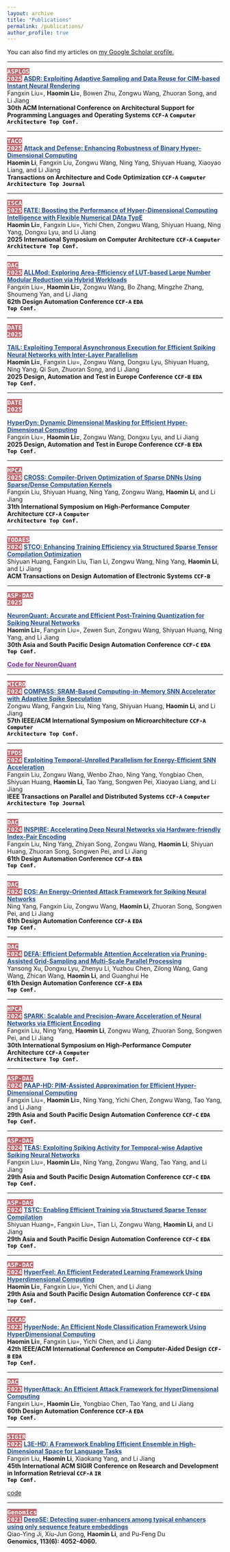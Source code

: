 ```yaml
---
layout: archive
title: "Publications"
permalink: /publications/
author_profile: true
---
```


You can also find my articles on <u><a href="https://scholar.google.com/citations?hl=zh-CN&user=635o82sAAAAJ">my Google Scholar profile</a>.</u>

--------

<code style="color: #ffffff; background-color: #bd666d; font-size: 1.03em;"><b>ASPLOS 2025</b></code>
<a href="https://www.lihaomin.com/publications/" style="color: #224b8d; "><strong>
  ASDR: Exploiting <u>A</u>daptive <u>S</u>ampling and <u>D</u>ata <u>R</u>euse for CIM-based Instant Neural Rendering</strong>
</a>
<br>
<span >Fangxin Liu=, <strong>Haomin Li=</strong>, Bowen Zhu, Zongwu Wang, Zhuoran Song, and Li Jiang
</span>
<br>
<span style=""><strong>
30th ACM International Conference on Architectural Support for Programming Languages and Operating Systems</strong>
</span>
<code style="color: black; background-color: #fafafa; font-size: 0.9em;"><b>CCF-A</b></code>
<code style="color: black; background-color: #fafafa; font-size: 0.9em;"><b>Computer Architecture Top Conf.</b></code>

--------

<code style="color: #ffffff; background-color: #bd666d; font-size: 1.03em;"><b>TACO 2025</b></code>
<a href="https://dl.acm.org/doi/10.1145/3736172" style="color: #224b8d; "><strong>
  Attack and Defense: Enhancing Robustness of Binary Hyper-Dimensional Computing</strong>
</a>
<br>
<span ><strong>Haomin Li</strong>, Fangxin Liu, Zongwu Wang, Ning Yang, Shiyuan Huang, Xiaoyao Liang, and Li Jiang
</span>
<br>
<span style=""><strong>
Transactions on Architecture and Code Optimization</strong>
</span>
<code style="color: black; background-color: #fafafa; font-size: 0.9em;"><b>CCF-A</b></code>
<code style="color: black; background-color: #fafafa; font-size: 0.9em;"><b>Computer Architecture Top Journal</b></code>


--------

<code style="color: #ffffff; background-color: #bd666d; font-size: 1.03em;"><b>ISCA 2025</b></code>
<a href="https://dl.acm.org/doi/10.1145/3695053.3731031" style="color: #224b8d; "><strong>
  FATE: Boosting the Performance of Hyper-Dimensional Computing Intelligence with <u>F</u>lexible Numerical <u>DA</u>ta Typ<u>E</u></strong>
</a>
<br>
<span ><strong>Haomin Li=</strong>, Fangxin Liu=, Yichi Chen, Zongwu Wang, Shiyuan Huang, Ning Yang, Dongxu Lyu, and Li Jiang
</span>
<br>
<span style=""><strong>
2025 International Symposium on Computer Architecture</strong>
</span>
<code style="color: black; background-color: #fafafa; font-size: 0.9em;"><b>CCF-A</b></code>
<code style="color: black; background-color: #fafafa; font-size: 0.9em;"><b>Computer Architecture Top Conf.</b></code>

--------

<code style="color: #ffffff; background-color: #bd666d; font-size: 1.03em;"><b>DAC 2025</b></code>
<a href="https://arxiv.org/abs/2503.15916" style="color: #224b8d; "><strong>
  ALLMod: Exploring Area-Efficiency of LUT-based Large Number Modular Reduction via Hybrid Workloads</strong>
</a>
<br>
<span >Fangxin Liu=, <strong>Haomin Li=</strong>, Zongwu Wang, Bo Zhang, Mingzhe Zhang, Shoumeng Yan, and Li Jiang
</span>
<br>
<span style=""><strong>
62th Design Automation Conference </strong>
</span>
<code style="color: black; background-color: #fafafa; font-size: 0.9em;"><b>CCF-A</b></code>
<code style="color: black; background-color: #fafafa; font-size: 0.9em;"><b>EDA Top Conf.</b></code>

--------

<code style="color: #ffffff; background-color: #bd666d; font-size: 1.03em;"><b>DATE 2025</b></code>
<!-- <code style="color: #376ac3; background-color: #fafafa; font-size: 0.9em;"><b>CCF-C, EDA Top Conf.</b></code> -->
<!-- <code style="color: #376ac3; background-color: #fafafa; font-size: 0.9em;"><b>CCF-C, `EDA Top Conf`.</b></code> -->
<a href="https://ieeexplore.ieee.org/document/10993093" style="color: #224b8d; "><strong>
  TAIL: Exploiting Temporal Asynchronous Execution for Efficient Spiking Neural Networks with Inter-Layer Parallelism</strong>
</a>
<br>
<span ><strong>Haomin Li=</strong>, Fangxin Liu=, Zongwu Wang, Dongxu Lyu, Shiyuan Huang, Ning Yang, Qi Sun, Zhuoran Song, and Li Jiang
</span>
<br>
<span style=""><strong>
2025 Design, Automation and Test in Europe Conference</strong>
</span>
<code style="color: black; background-color: #fafafa; font-size: 0.9em;"><b>CCF-B</b></code>
<code style="color: black; background-color: #fafafa; font-size: 0.9em;"><b>EDA Top Conf.</b></code>

--------

<code style="color: #ffffff; background-color: #bd666d; font-size: 1.03em;"><b>DATE 2025</b></code>
<!-- <code style="color: #376ac3; background-color: #fafafa; font-size: 0.9em;"><b>CCF-C, EDA Top Conf.</b></code> -->
<!-- <code style="color: #376ac3; background-color: #fafafa; font-size: 0.9em;"><b>CCF-C, `EDA Top Conf`.</b></code> -->
<a href="https://ieeexplore.ieee.org/document/10993223" style="color: #224b8d; "><strong>
  HyperDyn: Dynamic Dimensional Masking for Efficient Hyper-Dimensional Computing</strong>
</a>
<br>
<span >Fangxin Liu=, <strong>Haomin Li=</strong>, Zongwu Wang, Dongxu Lyu, and Li Jiang
</span>
<br>
<span style=""><strong>
2025 Design, Automation and Test in Europe Conference</strong>
</span>
<code style="color: black; background-color: #fafafa; font-size: 0.9em;"><b>CCF-B</b></code>
<code style="color: black; background-color: #fafafa; font-size: 0.9em;"><b>EDA Top Conf.</b></code>

--------

<code style="color: #ffffff; background-color: #bd666d; font-size: 1.03em;"><b>HPCA 2025</b></code>
<a href="https://ieeexplore.ieee.org/document/10946829" style="color: #224b8d; "><strong>
  CROSS: Compiler-Driven Optimization of Sparse DNNs Using Sparse/Dense Computation Kernels</strong>
</a>
<br>
<span >Fangxin Liu, Shiyuan Huang, Ning Yang, Zongwu Wang, <strong>Haomin Li</strong>, and Li Jiang
</span>
<br>
<span style=""><strong>
31th International Symposium on High-Performance Computer Architecture</strong>
</span>
<code style="color: black; background-color: #fafafa; font-size: 0.9em;"><b>CCF-A</b></code>
<code style="color: black; background-color: #fafafa; font-size: 0.9em;"><b>Computer Architecture Top Conf.</b></code>

--------

<code style="color: #ffffff; background-color: #bd666d; font-size: 1.03em;"><b>TODAES 2024</b></code>
<a href="https://dl.acm.org/doi/abs/10.1145/3701033" style="color: #224b8d; "><strong>
  STCO: Enhancing Training Efficiency via Structured Sparse
Tensor Compilation Optimization</strong>
</a>
<br>
<span >Shiyuan Huang, Fangxin Liu, Tian Li, Zongwu Wang, Ning Yang, <strong>Haomin Li</strong>, and Li Jiang
</span>
<br>
<span style=""><strong>
ACM Transactions on Design Automation of Electronic Systems</strong>
</span>
<code style="color: black; background-color: #fafafa; font-size: 0.9em;"><b>CCF-B</b></code>
<!-- <code style="color: black; background-color: #fafafa; font-size: 0.9em;"><b>Computer Architecture Top Conf.</b></code> -->

--------

<code style="color: #ffffff; background-color: #bd666d; font-size: 1.03em;"><b>ASP-DAC 2025</b></code>
<!-- <code style="color: #376ac3; background-color: #fafafa; font-size: 0.9em;"><b>CCF-C, EDA Top Conf.</b></code> -->
<!-- <code style="color: #376ac3; background-color: #fafafa; font-size: 0.9em;"><b>CCF-C, `EDA Top Conf`.</b></code> -->
<a href="https://dl.acm.org/doi/10.1145/3658617.3697716" style="color: #224b8d; "><strong>
  NeuronQuant: Accurate and Efficient Post-Training Quantization for Spiking Neural Networks</strong>
</a>
<br>
<span ><strong>Haomin Li=</strong>, Fangxin Liu=, Zewen Sun, Zongwu Wang, Shiyuan Huang, Ning Yang, and Li Jiang
</span>
<br>
<span style=""><strong>
30th Asia and South Pacific Design Automation Conference</strong>
</span>
<code style="color: black; background-color: #fafafa; font-size: 0.9em;"><b>CCF-C</b></code>
<code style="color: black; background-color: #fafafa; font-size: 0.9em;"><b>EDA Top Conf.</b></code>

<a href="https://github.com/shieldforever/NeuronQuant" style="color: #7a2f9d; font-size: 1.05em;"><strong>
  Code for NeuronQuant</strong>
</a>

--------

<code style="color: #ffffff; background-color: #bd666d; font-size: 1.03em;"><b>MICRO 2024</b></code>
<a href="https://ieeexplore.ieee.org/document/10764497" style="color: #224b8d; "><strong>
  COMPASS: SRAM-Based Computing-in-Memory SNN Accelerator with Adaptive Spike Speculation</strong>
</a>
<br>
<span >Zongwu Wang, Fangxin Liu, Ning Yang, Shiyuan Huang, <strong>Haomin Li</strong>, and Li Jiang
</span>
<br>
<span style=""><strong>
57th IEEE/ACM International Symposium on Microarchitecture</strong>
</span>
<code style="color: black; background-color: #fafafa; font-size: 0.9em;"><b>CCF-A</b></code>
<code style="color: black; background-color: #fafafa; font-size: 0.9em;"><b>Computer Architecture Top Conf.</b></code>

--------

<code style="color: #ffffff; background-color: #bd666d; font-size: 1.03em;"><b>TPDS 2024</b></code>
<a href="https://www.computer.org/csdl/journal/td/5555/01/10561563/1XSjAqPAVEs" style="color: #224b8d; "><strong>
  Exploiting Temporal-Unrolled Parallelism for Energy-Efficient SNN Acceleration</strong>
</a>
<br>
<span >Fangxin Liu, Zongwu Wang, Wenbo Zhao, Ning Yang, Yongbiao Chen, Shiyuan Huang, <strong>Haomin Li</strong>, Tao Yang, Songwen Pei, Xiaoyao Liang, and Li Jiang
</span>
<br>
<span style=""><strong>
IEEE Transactions on Parallel and Distributed Systems</strong>
</span>
<code style="color: black; background-color: #fafafa; font-size: 0.9em;"><b>CCF-A</b></code>
<code style="color: black; background-color: #fafafa; font-size: 0.9em;"><b>Computer Architecture Top Journal</b></code>

--------

<code style="color: #ffffff; background-color: #bd666d; font-size: 1.03em;"><b>DAC 2024</b></code>
<a href="https://dl.acm.org/doi/10.1145/3649329.3655896" style="color: #224b8d; "><strong>
  INSPIRE: Accelerating Deep Neural Networks via Hardware-friendly Index-Pair Encoding</strong>
</a>
<br>
<span >Fangxin Liu, Ning Yang, Zhiyan Song, Zongwu Wang, <strong>Haomin Li</strong>, Shiyuan Huang, Zhuoran Song, Songwen Pei, and Li Jiang
</span>
<br>
<span style=""><strong>
61th Design Automation Conference</strong>
</span>
<code style="color: black; background-color: #fafafa; font-size: 0.9em;"><b>CCF-A</b></code>
<code style="color: black; background-color: #fafafa; font-size: 0.9em;"><b>EDA Top Conf.</b></code>

--------

<code style="color: #ffffff; background-color: #bd666d; font-size: 1.03em;"><b>DAC 2024</b></code>
<a href="https://dl.acm.org/doi/10.1145/3649329.3655981" style="color: #224b8d; "><strong>
  EOS: An Energy-Oriented Attack Framework for Spiking Neural Networks</strong>
</a>
<br>
<span >Ning Yang, Fangxin Liu, Zongwu Wang, <strong>Haomin Li</strong>, Zhuoran Song, Songwen Pei, and Li Jiang
</span>
<br>
<span style=""><strong>
61th Design Automation Conference</strong>
</span>
<code style="color: black; background-color: #fafafa; font-size: 0.9em;"><b>CCF-A</b></code>
<code style="color: black; background-color: #fafafa; font-size: 0.9em;"><b>EDA Top Conf.</b></code>

--------

<code style="color: #ffffff; background-color: #bd666d; font-size: 1.03em;"><b>DAC 2024</b></code>
<a href="https://dl.acm.org/doi/10.1145/3649329.3657328" style="color: #224b8d; "><strong>
  DEFA: Efficient Deformable Attention Acceleration via Pruning-Assisted Grid-Sampling and Multi-Scale Parallel Processing</strong>
</a>
<br>
<span >Yansong Xu, Dongxu Lyu, Zhenyu Li, Yuzhou Chen, Zilong Wang, Gang Wang, Zhican Wang, <strong>Haomin Li</strong>, and Guanghui He
</span>
<br>
<span style=""><strong>
61th Design Automation Conference</strong>
</span>
<code style="color: black; background-color: #fafafa; font-size: 0.9em;"><b>CCF-A</b></code>
<code style="color: black; background-color: #fafafa; font-size: 0.9em;"><b>EDA Top Conf.</b></code>

--------

<code style="color: #ffffff; background-color: #bd666d; font-size: 1.03em;"><b>HPCA 2024</b></code>
<a href="https://ieeexplore.ieee.org/abstract/document/10476472" style="color: #224b8d; "><strong>
  SPARK: Scalable and Precision-Aware Acceleration of Neural Networks via Efficient Encoding</strong>
</a>
<br>
<span >Fangxin Liu, Ning Yang, <strong>Haomin Li</strong>, Zongwu Wang, Zhuoran Song, Songwen Pei, and Li Jiang
</span>
<br>
<span style=""><strong>
30th International Symposium on High-Performance Computer Architecture</strong>
</span>
<code style="color: black; background-color: #fafafa; font-size: 0.9em;"><b>CCF-A</b></code>
<code style="color: black; background-color: #fafafa; font-size: 0.9em;"><b>Computer Architecture Top Conf.</b></code>

--------

<code style="color: #ffffff; background-color: #bd666d; font-size: 1.03em;"><b>ASP-DAC 2024</b></code>
<a href="https://ieeexplore.ieee.org/abstract/document/10473823" style="color: #224b8d; "><strong>
  PAAP-HD: PIM-Assisted Approximation for Efficient Hyper-Dimensional Computing</strong>
</a>
<br>
<span >Fangxin Liu=, <strong>Haomin Li=</strong>, Ning Yang, Yichi Chen, Zongwu Wang, Tao Yang, and Li Jiang
</span>
<br>
<span style=""><strong>
29th Asia and South Pacific Design Automation Conference</strong>
</span>
<code style="color: black; background-color: #fafafa; font-size: 0.9em;"><b>CCF-C</b></code>
<code style="color: black; background-color: #fafafa; font-size: 0.9em;"><b>EDA Top Conf.</b></code>

--------

<code style="color: #ffffff; background-color: #bd666d; font-size: 1.03em;"><b>ASP-DAC 2024</b></code>
<a href="https://ieeexplore.ieee.org/abstract/document/10473984" style="color: #224b8d; "><strong>
  TEAS: Exploiting Spiking Activity for Temporal-wise Adaptive Spiking Neural Networks</strong>
</a>
<br>
<span >Fangxin Liu=, <strong>Haomin Li=</strong>, Ning Yang, Zongwu Wang, Tao Yang, and Li Jiang
</span>
<br>
<span style=""><strong>
29th Asia and South Pacific Design Automation Conference</strong>
</span>
<code style="color: black; background-color: #fafafa; font-size: 0.9em;"><b>CCF-C</b></code>
<code style="color: black; background-color: #fafafa; font-size: 0.9em;"><b>EDA Top Conf.</b></code>

--------

<code style="color: #ffffff; background-color: #bd666d; font-size: 1.03em;"><b>ASP-DAC 2024</b></code>
<a href="https://ieeexplore.ieee.org/abstract/document/10473981" style="color: #224b8d; "><strong>
  TSTC: Enabling Efficient Training via Structured Sparse Tensor Compilation</strong>
</a>
<br>
<span >Shiyuan Huang=, Fangxin Liu=, Tian Li, Zongwu Wang, <strong>Haomin Li</strong>, and Li Jiang
</span>
<br>
<span style=""><strong>
29th Asia and South Pacific Design Automation Conference</strong>
</span>
<code style="color: black; background-color: #fafafa; font-size: 0.9em;"><b>CCF-C</b></code>
<code style="color: black; background-color: #fafafa; font-size: 0.9em;"><b>EDA Top Conf.</b></code>

--------

<code style="color: #ffffff; background-color: #bd666d; font-size: 1.03em;"><b>ASP-DAC 2024</b></code>
<a href="https://ieeexplore.ieee.org/abstract/document/10473907" style="color: #224b8d; "><strong>
  HyperFeel: An Efficient Federated Learning Framework Using Hyperdimensional Computing</strong>
</a>
<br>
<span ><strong>Haomin Li=</strong>, Fangxin Liu=, Yichi Chen, and Li Jiang
</span>
<br>
<span style=""><strong>
29th Asia and South Pacific Design Automation Conference</strong>
</span>
<code style="color: black; background-color: #fafafa; font-size: 0.9em;"><b>CCF-C</b></code>
<code style="color: black; background-color: #fafafa; font-size: 0.9em;"><b>EDA Top Conf.</b></code>

--------

<code style="color: #ffffff; background-color: #bd666d; font-size: 1.03em;"><b>ICCAD 2023</b></code>
<a href="https://ieeexplore.ieee.org/abstract/document/10323813" style="color: #224b8d; "><strong>
  HyperNode: An Efficient Node Classification Framework Using HyperDimensional Computing</strong>
</a>
<br>
<span ><strong>Haomin Li=</strong>, Fangxin Liu=, Yichi Chen, and Li Jiang
</span>
<br>
<span style=""><strong>
42th IEEE/ACM International Conference on Computer-Aided Design</strong>
</span>
<code style="color: black; background-color: #fafafa; font-size: 0.9em;"><b>CCF-B</b></code>
<code style="color: black; background-color: #fafafa; font-size: 0.9em;"><b>EDA Top Conf.</b></code>

--------

<code style="color: #ffffff; background-color: #bd666d; font-size: 1.03em;"><b>DAC 2023</b></code>
<a href="https://ieeexplore.ieee.org/abstract/document/10247811" style="color: #224b8d; "><strong>
  HyperAttack: An Efficient Attack Framework for HyperDimensional Computing</strong>
</a>
<br>
<span >Fangxin Liu=, <strong>Haomin Li=</strong>, Yongbiao Chen, Tao Yang, and Li Jiang
</span>
<br>
<span style=""><strong>
60th Design Automation Conference </strong>
</span>
<code style="color: black; background-color: #fafafa; font-size: 0.9em;"><b>CCF-A</b></code>
<code style="color: black; background-color: #fafafa; font-size: 0.9em;"><b>EDA Top Conf.</b></code>

--------

<code style="color: #ffffff; background-color: #bd666d; font-size: 1.03em;"><b>SIGIR 2022</b></code>
<a href="https://dl.acm.org/doi/abs/10.1145/3477495.3531761" style="color: #224b8d; "><strong>
  L3E-HD: A Framework Enabling Efficient Ensemble in High-Dimensional Space for Language Tasks</strong>
</a>
<br>
<span >Fangxin Liu, <strong>Haomin Li</strong>, Xiaokang Yang, and Li Jiang
</span>
<br>
<span style=""><strong>
45th International ACM SIGIR Conference on Research and Development in Information Retrieval </strong>
</span>
<code style="color: black; background-color: #fafafa; font-size: 0.9em;"><b>CCF-A</b></code>
<code style="color: black; background-color: #fafafa; font-size: 0.9em;"><b>IR Top Conf.</b></code>

[code](https://github.com/MXHX7199/SIGIR22-EnsembleHDC)

--------

<code style="color: #ffffff; background-color: #bd666d; font-size: 1.03em;"><b>Genomics 2021</b></code>
<a href="https://www.sciencedirect.com/science/article/pii/S0888754321003700" style="color: #224b8d; "><strong>
  DeepSE: Detecting super-enhancers among typical enhancers using only sequence feature embeddings</strong>
</a>
<br>
<span >Qiao-Ying Ji, Xiu-Jun Gong, <strong>Haomin Li</strong>, and Pu-Feng Du
</span>
<br>
<span style=""><strong>
Genomics, 113(6): 4052-4060.</strong>
</span>


<!-- {% for post in site.publications reversed %}
  {% include archive-single.html %}
{% endfor %} -->
